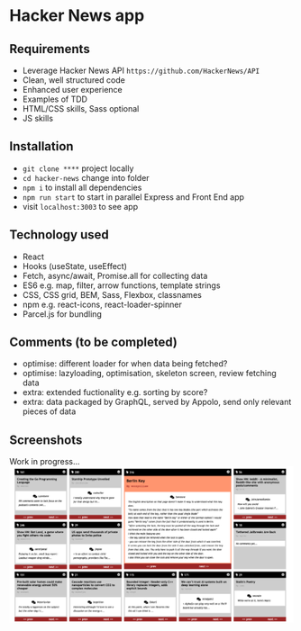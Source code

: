 # Hacker News app

## Requirements

- Leverage Hacker News API `https://github.com/HackerNews/API`
- Clean, well structured code
- Enhanced user experience
- Examples of TDD
- HTML/CSS skills, Sass optional
- JS skills

## Installation

- `git clone ****` project locally
- `cd hacker-news` change into folder
- `npm i` to install all dependencies
- `npm run start` to start in parallel Express and Front End app
- visit `localhost:3003` to see app

## Technology used

- React
- Hooks (useState, useEffect)
- Fetch, async/await, Promise.all for collecting data
- ES6 e.g. map, filter, arrow functions, template strings
- CSS, CSS grid, BEM, Sass, Flexbox, classnames
- npm e.g. react-icons, react-loader-spinner
- Parcel.js for bundling

## Comments (to be completed)

- optimise: different loader for when data being fetched?
- optimise: lazyloading, optimisation, skeleton screen, review fetching data
- extra: extended fuctionality e.g. sorting by score?
- extra: data packaged by GraphQL, served by Appolo, send only relevant pieces of data

## Screenshots

Work in progress...
![Screenshot](src/assets/screenshot-2.png)
